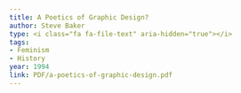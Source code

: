 ```yaml
---
title: A Poetics of Graphic Design?
author: Steve Baker
type: <i class="fa fa-file-text" aria-hidden="true"></i>
tags:
- Feminism
- History
year: 1994
link: PDF/a-poetics-of-graphic-design.pdf
---
```

